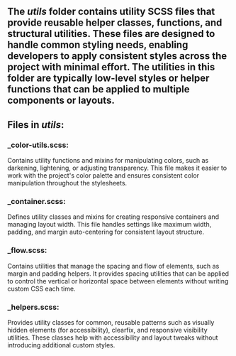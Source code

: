 ## The *utils* folder contains utility SCSS files that provide reusable helper classes, functions, and structural utilities. These files are designed to handle common styling needs, enabling developers to apply consistent styles across the project with minimal effort. The utilities in this folder are typically low-level styles or helper functions that can be applied to multiple components or layouts.

## Files in *utils*:
### _color-utils.scss:
Contains utility functions and mixins for manipulating colors, such as darkening, lightening, or adjusting transparency. This file makes it easier to work with the project's color palette and ensures consistent color manipulation throughout the stylesheets.

### _container.scss:
Defines utility classes and mixins for creating responsive containers and managing layout width. This file handles settings like maximum width, padding, and margin auto-centering for consistent layout structure.

### _flow.scss:
Contains utilities that manage the spacing and flow of elements, such as margin and padding helpers. It provides spacing utilities that can be applied to control the vertical or horizontal space between elements without writing custom CSS each time.

### _helpers.scss:
Provides utility classes for common, reusable patterns such as visually hidden elements (for accessibility), clearfix, and responsive visibility utilities. These classes help with accessibility and layout tweaks without introducing additional custom styles.
